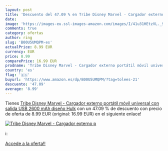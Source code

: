 ```yaml
---
layout: post
title: 'Descuento del 47.09 % en Tribe Disney Marvel - Cargador externo p'
date: 
image: 'https://images-eu.ssl-images-amazon.com/images/I/41u31HEtzVL._SL200_.jpg'
comments: true
category: ofertas
author: ring
slug: 'B00U5UMQPM-es'
actualPrice: 8.99 EUR
currency: EUR
price: 8.99
comparePrice: 16.99 EUR
prodname: 'Tribe Disney Marvel - Cargador externo portátil móvil universal con salida USB  2600 mAh   diseño Hulk'
country: 'es'
flag: '🇪🇸'
buyurl: 'https://www.amazon.es/dp/B00U5UMQPM/?tag=tolees-21'
descuento: '47.09'
average: '8.99'
---
```


Tienes [Tribe Disney Marvel - Cargador externo portátil móvil universal con salida USB  2600 mAh   diseño Hulk](https://www.amazon.es/dp/B00U5UMQPM/?tag=tolees-21) con un 47.09 % de descuento con precio de oferta de 8.99 EUR (original: 16.99 EUR) en el siguiente enlace!

[![Tribe Disney Marvel - Cargador externo p](https://images-eu.ssl-images-amazon.com/images/I/41u31HEtzVL._SL200_.jpg)](https://www.amazon.es/dp/B00U5UMQPM/?tag=tolees-21)

ℹ️:


[Accede a la oferta!!](https://www.amazon.es/dp/B00U5UMQPM/?tag=tolees-21)
